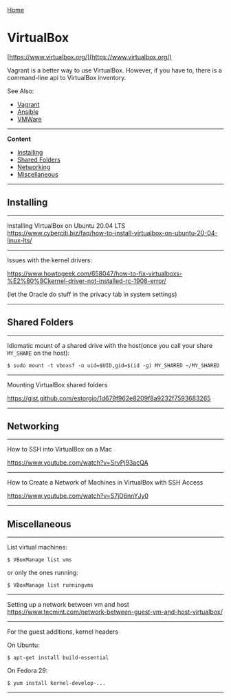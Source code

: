 [Home](Readme.md)
# VirtualBox

[https://www.virtualbox.org/](https://www.virtualbox.org/)  

Vagrant is a better way to use VirtualBox. However, if you have to,
there is a command-line api to VirtualBox inventory.

See Also:
  - [Vagrant](Vagrant.md)
  - [Ansible](Ansible.md)
  - [VMWare](VMWare.md)

---

**Content**

 - [Installing](VirtualBox.md#installing)
 - [Shared Folders](VirtualBox.md#shared-folders)
 - [Networking](VirtualBox.md#Networking)
 - [Miscellaneous](VirtualBox.md#miscellaneous)

---

## Installing

---

Installing VirtualBox on Ubuntu 20.04 LTS
https://www.cyberciti.biz/faq/how-to-install-virtualbox-on-ubuntu-20-04-linux-lts/

---

Issues with the kernel drivers:

https://www.howtogeek.com/658047/how-to-fix-virtualboxs-%E2%80%9Ckernel-driver-not-installed-rc-1908-error/

(let the Oracle do stuff in the privacy tab in system settings)

---

## Shared Folders

---

Idiomatic mount of a shared drive with the host(once you call your share `MY_SHARE` on the host):

    $ sudo mount -t vboxsf -o uid=$UID,gid=$(id -g) MY_SHARED ~/MY_SHARED

---

Mounting VirtualBox shared folders

https://gist.github.com/estorgio/1d679f962e8209f8a9232f7593683265

---

## Networking

---

How to SSH into VirtualBox on a Mac

https://www.youtube.com/watch?v=SrvPj93acQA

---

How to Create a Network of Machines in VirtualBox with SSH Access

https://www.youtube.com/watch?v=S7jD6nnYJy0

---

## Miscellaneous

---

List virtual machines:

    $ VBoxManage list vms

or only the ones running:

    $ VBoxManage list runningvms

---

Setting up a network between vm and host
https://www.tecmint.com/network-between-guest-vm-and-host-virtualbox/

---

For the guest additions, kernel headers

On Ubuntu:

    $ apt-get install build-essential
    
On Fedora 29:

    $ yum install kernel-develop-...    

---
